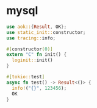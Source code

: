 [‼️]: ✏️watch/mariadb/README.mdt

# mysql

```rust
use aok::{Result, OK};
use static_init::constructor;
use tracing::info;

#[constructor(0)]
extern "C" fn init() {
  loginit::init()
}

#[tokio::test]
async fn test() -> Result<()> {
  info!("{}", 123456);
  OK
}
```
